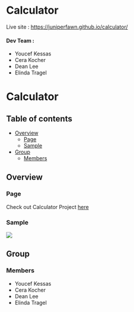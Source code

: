 # Calculator
Live site : https://juniperfawn.github.io/calculator/

#### Dev Team :
- Youcef Kessas
- Cera Kocher
- Dean Lee
- Elinda Tragel

# Calculator

## Table of contents
- [Overview](#overview)
  - [Page](#page)
  - [Sample](#sample)
- [Group](#group)
  - [Members](#members)

## Overview
### Page
Check out Calculator Project [here](https://github.com/juniperfawn/brainnest-calculator/)

### Sample
![](design_refs/overall_ref_without.png)

## Group
### Members
* Youcef Kessas
* Cera Kocher
* Dean Lee
* Elinda Tragel
